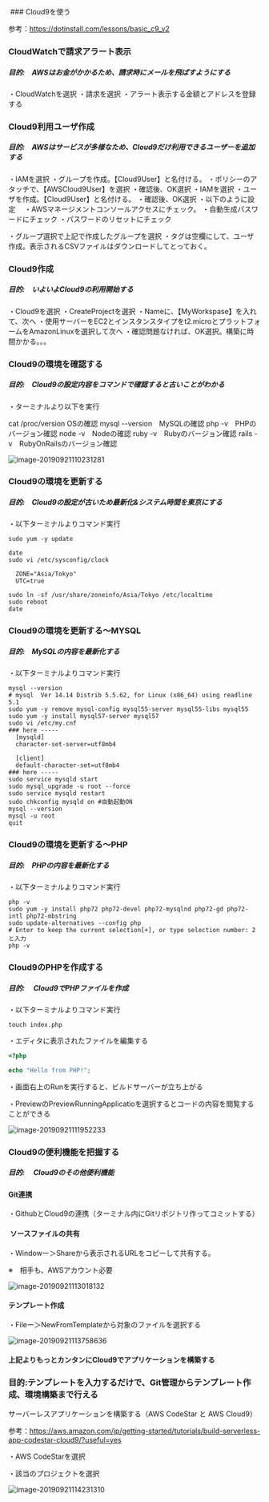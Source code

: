  ### Cloud9を使う

参考：https://dotinstall.com/lessons/basic_c9_v2

###  CloudWatchで請求アラート表示

##### 目的:　AWSはお金がかかるため、請求時にメールを飛ばすようにする

・CloudWatchを選択
・請求を選択 
・アラート表示する金額とアドレスを登録する

###  Cloud9利用ユーザ作成

##### 目的:　AWSはサービスが多様なため、Cloud9だけ利用できるユーザーを追加する

・IAMを選択
・グループを作成。【Cloud9User】と名付ける。
・ポリシーのアタッチで、【AWSCloud9User】を選択
・確認後、OK選択
・IAMを選択
・ユーザを作成。【Cloud9User】と名付ける。
・確認後、OK選択
・以下のように設定　
		・AWSマネージメントコンソールアクセスにチェック。
		・自動生成パスワードにチェック
		・パスワードのリセットにチェック

・グループ選択で上記で作成したグループを選択
・タグは空欄にして、ユーザ作成。表示されるCSVファイルはダウンロードしてとっておく。

###  Cloud9作成

##### 目的:　いよいよCloud9の利用開始する

・Cloud9を選択
・CreateProjectを選択
・Nameに、【MyWorkspase】を入れて、次へ
・使用サーバーをEC2とインスタンスタイプをt2.microとプラットフォームをAmazonLinuxを選択して次へ
・確認問題なければ、OK選択。構築に時間かかる。。。

###  Cloud9の環境を確認する

##### 目的:　Cloud9の設定内容をコマンドで確認すると古いことがわかる

・ターミナルより以下を実行

cat /proc/version OSの確認
mysql --version　MySQLの確認 
php -v　PHPのバージョン確認 
node -v　Nodeの確認 
ruby -v　Rubyのバージョン確認
rails -v　RubyOnRailsのバージョン確認  

![image-20190921110231281](./image-20190921110231281.png)

###  Cloud9の環境を更新する

##### 目的:　Cloud9の設定が古いため最新化&システム時間を東京にする

・以下ターミナルよりコマンド実行

```shell
sudo yum -y update

date
sudo vi /etc/sysconfig/clock

  ZONE="Asia/Tokyo"
  UTC=true

sudo ln -sf /usr/share/zoneinfo/Asia/Tokyo /etc/localtime
sudo reboot
date
```

###  Cloud9の環境を更新する〜MYSQL

##### 目的:　MySQLの内容を最新化する

・以下ターミナルよりコマンド実行

```shell
mysql --version 
# mysql  Ver 14.14 Distrib 5.5.62, for Linux (x86_64) using readline 5.1 
sudo yum -y remove mysql-config mysql55-server mysql55-libs mysql55
sudo yum -y install mysql57-server mysql57
sudo vi /etc/my.cnf
### here -----
  [mysqld]
  character-set-server=utf8mb4

  [client]
  default-character-set=utf8mb4
### here -----
sudo service mysqld start
sudo mysql_upgrade -u root --force
sudo service mysqld restart
sudo chkconfig mysqld on #自動起動ON
mysql --version
mysql -u root
quit
```

###  Cloud9の環境を更新する〜PHP

##### 目的:　PHPの内容を最新化する

・以下ターミナルよりコマンド実行

```shell
php -v
sudo yum -y install php72 php72-devel php72-mysqlnd php72-gd php72-intl php72-mbstring
sudo update-alternatives --config php
# Enter to keep the current selection[+], or type selection number: 2と入力
php -v
```

###  Cloud9のPHPを作成する

##### 目的:　 Cloud9でPHPファイルを作成

・以下ターミナルよりコマンド実行

```shell
touch index.php
```

・エディタに表示されたファイルを編集する

```php
<?php

echo "Hello from PHP!";
```

・画面右上のRunを実行すると、ビルドサーバーが立ち上がる

・PreviewのPreviewRunningApplicatioを選択するとコードの内容を閲覧することができる

![image-20190921111952233](./image-20190921111952233.png)

###  Cloud9の便利機能を把握する

##### 目的:　 Cloud9のその他便利機能

#### Git連携

・GithubとCloud9の連携（ターミナル内にGitリポジトリ作ってコミットする）

####  ソースファイルの共有

・Windowー＞Shareから表示されるURLをコピーして共有する。

※　相手も、AWSアカウント必要

![image-20190921113018132](./image-20190921113018132.png)

#### テンプレート作成

・Fileー＞NewFromTemplateから対象のファイルを選択する

![image-20190921113758636](./image-20190921113758636.png)

#### 上記よりもっとカンタンにCloud9でアプリケーションを構築する

### 目的:テンプレートを入力するだけで、Git管理からテンプレート作成、環境構築まで行える

サーバーレスアプリケーションを構築する（AWS CodeStar と AWS Cloud9）

参考：https://aws.amazon.com/jp/getting-started/tutorials/build-serverless-app-codestar-cloud9/?useful=yes

・AWS CodeStarを選択

・該当のプロジェクトを選択

![image-20190921114231310](./image-20190921114231310.png)
